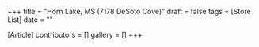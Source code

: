 +++
title = "Horn Lake, MS (7178 DeSoto Cove)"
draft = false
tags = [Store List]
date = ""

[Article]
contributors = []
gallery = []
+++